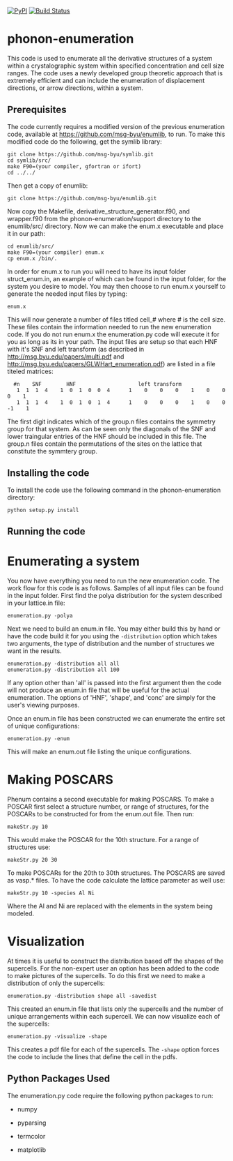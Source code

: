 [![PyPI](https://img.shields.io/pypi/v/phenum.svg)](https://pypi.python.org/pypi/phenum/) [![Build Status](https://travis-ci.org/wsmorgan/phonon-enumeration.svg?branch=master)](https://travis-ci.org/wsmorgan/phonon-enumeration)

# phonon-enumeration

This code is used to enumerate all the derivative structures of a
system within a crystalographic system within specified concentration
and cell size ranges. The code uses a newly developed group theoretic
approach that is extremely efficient and can include the enumeration
of displacement directions, or arrow directions, within a system.

## Prerequisites

The code currently requires a modified version of the previous
enumeration code, available at https://github.com/msg-byu/enumlib, to
run. To make this modified code do the following, get the symlib library:

```
git clone https://github.com/msg-byu/symlib.git
cd symlib/src/
make F90=(your compiler, gfortran or ifort)
cd ../../
```

Then get a copy of enumlib:

```
git clone https://github.com/msg-byu/enumlib.git
```

Now copy the Makefile, derivative_structure_generator.f90, and
wrapper.f90 from the phonon-enumeration/support directory to the
enumlib/src/ directory. Now we can make the enum.x executable and
place it in our path:

```
cd enumlib/src/
make F90=(your compiler) enum.x
cp enum.x /bin/.
```

In order for enum.x to run you will need to have its input folder
struct_enum.in, an example of which can be found in the input folder,
for the system you desire to model. You may then choose to run enum.x
yourself to generate the needed input files by typing:

```
enum.x
```

This will now generate a number of files titled cell_# where # is the
cell size. These files contain the information needed to run the new
enumeration code. If you do not run enum.x the enumeration.py code
will execute it for you as long as its in your path. The input files
are setup so that each HNF with it's SNF and left transform (as
described in http://msg.byu.edu/papers/multi.pdf and
http://msg.byu.edu/papers/GLWHart_enumeration.pdf) are listed in a
file titeled matrices:

```
  #n	SNF		   HNF			          left transform
   1  1  1  4    1  0  1  0  0  4      1    0    0    0    1    0    0    0    1
   1  1  1  4    1  0  1  0  1  4      1    0    0    0    1    0    0   -1    1   
```

The first digit indicates which of the group.n files contains the
symmetry group for that system. As can be seen only the diagonals of
the SNF and lower traingular entries of the HNF should be included in
this file. The group.n files contain the permutations of the sites on
the lattice that constitute the symmtery group.

## Installing the code

To install the code use the following command in the
phonon-enumeration directory:

```
python setup.py install
```

## Running the code

# Enumerating a system

You now have everything you need to run the new enumeration code. The
work flow for this code is as follows. Samples of all input files can
be found in the input folder. First find the polya distribution for the
system described in your lattice.in file:

```
enumeration.py -polya
```

Next we need to build an enum.in file. You may either build this by
hand or have the code build it for you using the `-distribution`
option which takes two arguments, the type of distribution and the
number of structures we want in the results.

```
enumeration.py -distribution all all
enumeration.py -distribution all 100
```

If any option other than 'all' is passed into the first argument then
the code will not produce an enum.in file that will be useful for the
actual enumeration. The options of 'HNF', 'shape', and 'conc' are
simply for the user's viewing purposes.

Once an enum.in file has been constructed we can enumerate the entire
set of unique configurations:

```
enumeration.py -enum
```

This will make an enum.out file listing the unique configurations.

# Making POSCARS

Phenum contains a second executable for making POSCARS. To make a
POSCAR first select a structure number, or range of structures, for
the POSCARs to be constructed for from the enum.out file. Then run:

```
makeStr.py 10
```

This would make the POSCAR for the 10th structure. For a range of
structures use:

```
makeStr.py 20 30
```

To make POSCARs for the 20th to 30th structures. The POSCARS are saved
as vasp.* files. To have the code calculate the lattice parameter as
well use:

```
makeStr.py 10 -species Al Ni
```

Where the Al and Ni are replaced with the elements in the system being
modeled.

# Visualization

At times it is useful to construct the distribution based off the
shapes of the supercells. For the non-expert user an option has been
added to the code to make pictures of the supercells. To do this first
we need to make a distribution of only the supercells:

```
enumeration.py -distribution shape all -savedist
```

This created an enum.in file that lists only the supercells and the
number of unique arrangements within each supercell. We can now
visualize each of the supercells:

```
enumeration.py -visualize -shape
```

This creates a pdf file for each of the supercells. The `-shape`
option forces the code to include the lines that define the cell in
the pdfs.

## Python Packages Used

The enumeration.py code require the following python packages to run:

- numpy

- pyparsing

- termcolor

- matplotlib

